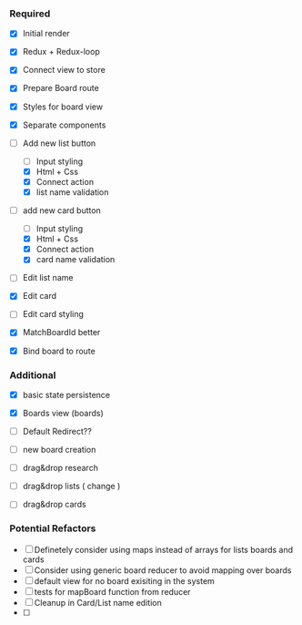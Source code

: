 ### Required

- [x] Initial render
- [x] Redux + Redux-loop
- [x] Connect view to store
- [x] Prepare Board route
- [x] Styles for board view
- [x] Separate components
- [ ] Add new list button
  - [ ] Input styling
  - [x] Html + Css
  - [x] Connect action
  - [x] list name validation
- [ ] add new card button
  - [ ] Input styling
  - [x] Html + Css
  - [x] Connect action
  - [x] card name validation
- [ ] Edit list name
- [x] Edit card
- [ ] Edit card styling


- [x] MatchBoardId better
- [x] Bind board to route

### Additional

- [x] basic state persistence
- [x] Boards view (boards)
- [ ] Default Redirect??
- [ ] new board creation
- [ ] drag&drop research
- [ ] drag&drop lists ( change )
- [ ] drag&drop cards


### Potential Refactors

- [ ] Definetely consider using maps instead of arrays for lists boards and cards
- [ ] Consider using generic board reducer to avoid mapping over boards
- [ ] default view for no board exisiting in the system
- [ ] tests for mapBoard function from reducer
- [ ] Cleanup in Card/List name edition
- [ ]
